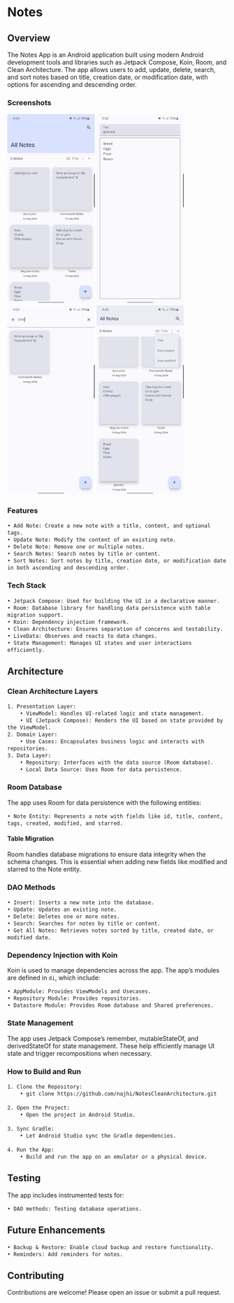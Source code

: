 
# Notes

## Overview

The Notes App is an Android application built using modern Android development tools and libraries such as Jetpack Compose, Koin, Room, and Clean Architecture. The app allows users to add, update, delete, search, and sort notes based on title, creation date, or modification date, with options for ascending and descending order.

### Screenshots

<img src="attachments/all_notes.png" width="200" />  <img src="attachments/create_note.png" width="200" />  <img src="attachments/search_note.png" width="200" />  <img src="attachments/notes_sort.png" width="200" />

### Features

	• Add Note: Create a new note with a title, content, and optional tags.
	• Update Note: Modify the content of an existing note.
	• Delete Note: Remove one or multiple notes.
	• Search Notes: Search notes by title or content.
	• Sort Notes: Sort notes by title, creation date, or modification date in both ascending and descending order.

### Tech Stack

	• Jetpack Compose: Used for building the UI in a declarative manner.
	• Room: Database library for handling data persistence with table migration support.
	• Koin: Dependency injection framework.
	• Clean Architecture: Ensures separation of concerns and testability.
	• LiveData: Observes and reacts to data changes.
	• State Management: Manages UI states and user interactions efficiently.

## Architecture

### Clean Architecture Layers

	1. Presentation Layer:
	    • ViewModel: Handles UI-related logic and state management.
	    • UI (Jetpack Compose): Renders the UI based on state provided by the ViewModel.
	2. Domain Layer:
	    • Use Cases: Encapsulates business logic and interacts with repositories.
	3. Data Layer:
	    • Repository: Interfaces with the data source (Room database).
	    • Local Data Source: Uses Room for data persistence.

### Room Database

The app uses Room for data persistence with the following entities:

	• Note Entity: Represents a note with fields like id, title, content, tags, created, modified, and starred.

#### Table Migration

Room handles database migrations to ensure data integrity when the schema changes. This is essential when adding new fields like modified and starred to the Note entity.

### DAO Methods

	• Insert: Inserts a new note into the database.
	• Update: Updates an existing note.
	• Delete: Deletes one or more notes.
	• Search: Searches for notes by title or content.
	• Get All Notes: Retrieves notes sorted by title, created date, or modified date.

### Dependency Injection with Koin

Koin is used to manage dependencies across the app. The app’s modules are defined in `di`, which include:

	• AppModule: Provides ViewModels and Usecases.
	• Repository Module: Provides repositories.
	• Datastore Module: Provides Room database and Shared preferences.

### State Management

The app uses Jetpack Compose’s remember, mutableStateOf, and derivedStateOf for state management. These help efficiently manage UI state and trigger recompositions when necessary.

### How to Build and Run

	1. Clone the Repository: 
		• git clone https://github.com/najhi/NotesCleanArchitecture.git

	2. Open the Project:
		• Open the project in Android Studio.
		
	3. Sync Gradle:
		• Let Android Studio sync the Gradle dependencies.

	4. Run the App:
		• Build and run the app on an emulator or a physical device.

## Testing

The app includes instrumented tests for:

	• DAO methods: Testing database operations.

## Future Enhancements

	• Backup & Restore: Enable cloud backup and restore functionality.
	• Reminders: Add reminders for notes.

## Contributing

Contributions are welcome! Please open an issue or submit a pull request.








